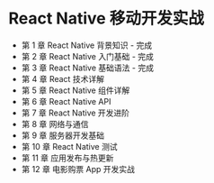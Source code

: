 # React Native 移动开发实战

* 第 1 章 React Native 背景知识 - 完成
* 第 2 章 React Native 入门基础 - 完成
* 第 3 章 React Native 基础语法 - 完成
* 第 4 章 React 技术详解
* 第 5 章 React Native 组件详解
* 第 6 章 React Native API
* 第 7 章 React Native 开发进阶
* 第 8 章 网络与通信
* 第 9 章 服务器开发基础
* 第 10 章 React Native 测试
* 第 11 章 应用发布与热更新
* 第 12 章 电影购票 App 开发实战


